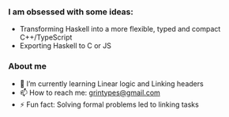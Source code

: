 <!-- ## Hi there 👋 -->

### I am obsessed with some ideas:
- Transforming Haskell into a more flexible, typed and compact C++/TypeScript
- Exporting Haskell to C or JS

### About me
- 🌱 I’m currently learning Linear logic and Linking headers
- 📫 How to reach me: grintypes@gmail.com
- ⚡ Fun fact: Solving formal problems led to linking tasks

<!--
**zlonast/zlonast** is a ✨ _special_ ✨ repository because its `README.md` (this file) appears on your GitHub profile.

Here are some ideas to get you started:

- 🔭 I’m currently working on ...
- 🌱 I’m currently learning ...
- 👯 I’m looking to collaborate on ...
- 🤔 I’m looking for help with ...
- 💬 Ask me about ...
- 📫 How to reach me: ...
- 😄 Pronouns: ...
- ⚡ Fun fact: ...
-->
